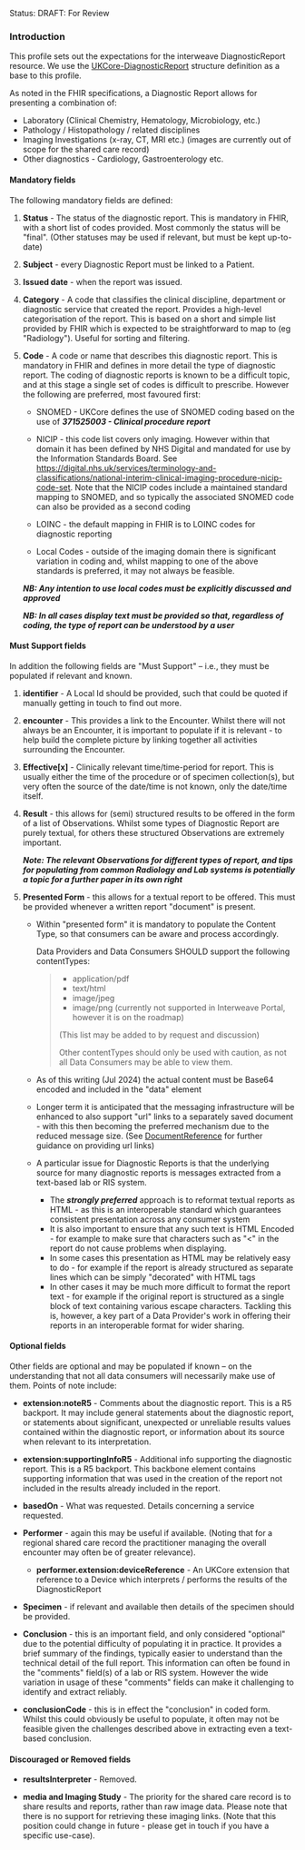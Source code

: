 Status: DRAFT: For Review

### **Introduction**
This profile sets out the expectations for the interweave DiagnosticReport resource. We use the [UKCore-DiagnosticReport](https://simplifier.net/HL7FHIRUKCoreR4/UKCore-DiagnosticReport) structure definition as a base to this profile.

As noted in the FHIR specifications, a Diagnostic Report allows for presenting a combination of:
 - Laboratory (Clinical Chemistry, Hematology, Microbiology, etc.)
 - Pathology / Histopathology / related disciplines
 - Imaging Investigations (x-ray, CT, MRI etc.) (images are currently out of scope for the shared care record)
 - Other diagnostics - Cardiology, Gastroenterology etc.

#### **Mandatory fields**
The following mandatory fields are defined:

1. **Status** - The status of the diagnostic report. This is mandatory in FHIR, with a short list of codes provided. Most commonly the status will be "final". (Other statuses may be used if relevant, but must be kept up-to-date)

2. **Subject** - every Diagnostic Report must be linked to a Patient.

3. **Issued date** - when the report was issued.

4. **Category** - A code that classifies the clinical discipline, department or diagnostic service that created the report. Provides a high-level categorisation of the report. This is based on a short and simple list provided by FHIR which is expected to be straightforward to map to (eg "Radiology"). Useful for sorting and filtering.

5. **Code** - A code or name that describes this diagnostic report. This is mandatory in FHIR and defines in more detail the type of diagnostic report. The coding of diagnostic reports is known to be a difficult topic, and at this stage a single set of codes is difficult to prescribe. However the following are preferred, most favoured first:
 
   - SNOMED - UKCore defines the use of SNOMED coding based on the use of ***371525003 - Clinical procedure report***

   - NICIP - this code list covers only imaging. However within that domain it has been defined by NHS Digital and mandated for use by the Information Standards Board. See <https://digital.nhs.uk/services/terminology-and-classifications/national-interim-clinical-imaging-procedure-nicip-code-set>. Note that the NICIP codes include a maintained standard mapping to SNOMED, and so typically the associated SNOMED code can also be provided as a second coding

    - LOINC - the default mapping in FHIR is to LOINC codes for diagnostic reporting

    - Local Codes - outside of the imaging domain there is significant variation in coding and, whilst mapping to one of the above standards is preferred, it may not always be feasible. 

    ***NB: Any intention to use local codes must be explicitly discussed and approved***

    ***NB: In all cases display text must be provided so that, regardless of coding, the type of report can be understood by a user***

#### **Must Support fields**
In addition the following fields are "Must Support" – i.e., they must be populated if relevant and known. 

1. **identifier** - A Local Id should be provided, such that could be quoted if manually getting in touch to find out more.

2. **encounter** - This provides a link to the Encounter. Whilst there will not always be an Encounter, it is important to populate if it is relevant - to help build the complete picture by linking together all activities surrounding the Encounter.

3. **Effective[x]** - Clinically relevant time/time-period for report. This is usually either the time of the procedure or of specimen collection(s), but very often the source of the date/time is not known, only the date/time itself.

4. **Result** - this allows for (semi) structured results to be offered in the form of a list of Observations. Whilst some types of Diagnostic Report are purely textual, for others these structured Observations are extremely important.

    ***Note: The relevant Observations for different types of report, and tips for populating from common Radiology and Lab systems is potentially a topic for a further paper in its own right***

5. **Presented Form** - this allows for a textual report to be offered. This must be provided whenever a written report "document" is present.

   - Within "presented form" it is mandatory to populate the Content Type, so that consumers can be aware and process accordingly.  

        Data Providers and Data Consumers SHOULD support the following contentTypes:
        >    - application/pdf
        >    - text/html        
        >    - image/jpeg
        >    - image/png (currently not supported in Interweave Portal, however it is on the roadmap)
        >
        >    (This list may be added to by request and discussion)
        >
        >   Other contentTypes should only be used with caution, as not all Data Consumers may be able to view them.

   - As of this writing (Jul 2024) the actual content must be Base64 encoded and included in the "data" element
   - Longer term it is anticipated that the messaging infrastructure will be enhanced to also support "url" links to a separately saved document - with this then becoming the preferred mechanism due to the reduced message size. (See [DocumentReference](StructureDefinition-Interweave-DocumentReference.html) for further guidance on providing url links)
   - A particular issue for Diagnostic Reports is that the underlying source for many diagnostic reports is messages extracted from a text-based lab or RIS system.
     - The ***strongly preferred*** approach is to reformat textual reports as HTML - as this is an interoperable standard which guarantees consistent presentation across any consumer system
     - It is also important to ensure that any such text is HTML Encoded - for example to make sure that characters such as "<" in the report do not cause problems when displaying.   
     - In some cases this presentation as HTML may be relatively easy to do - for example if the report is already structured as separate lines which can be simply "decorated" with HTML tags
     - In other cases it may be much more difficult to format the report text - for example if the original report is structured as a single block of text containing various escape characters. Tackling this is, however, a key part of a Data Provider's work in offering their reports in an interoperable format for wider sharing.

#### **Optional fields**
Other fields are optional and may be populated if known – on the understanding that not all data consumers will necessarily make use of them. Points of note include:

 - **extension:noteR5** - Comments about the diagnostic report. This is a R5 backport. It may include general statements about the diagnostic report, or statements about significant, unexpected or unreliable results values contained within the diagnostic report, or information about its source when relevant to its interpretation.

 - **extension:supportingInfoR5** - Additional info supporting the diagnostic report. This is a R5 backport. This backbone element contains supporting information that was used in the creation of the report not included in the results already included in the report.

 - **basedOn** - What was requested. Details concerning a service requested.

 - **Performer** - again this may be useful if available. (Noting that for a regional shared care record the practitioner managing the overall encounter may often be of greater relevance).

   * **performer.extension:deviceReference** - An UKCore extension that reference to a Device which interprets / performs the results of the DiagnosticReport

- **Specimen** - if relevant and available then details of the specimen should be provided.

 - **Conclusion** - this is an important field, and only considered "optional" due to the potential difficulty of populating it in practice. It provides a brief summary of the findings, typically easier to understand than the technical detail of the full report. This information can often be found in the "comments" field(s) of a lab or RIS system. However the wide variation in usage of these "comments" fields can make it challenging to identify and extract reliably.

 - **conclusionCode** - this is in effect the "conclusion" in coded form. Whilst this could obviously be useful to populate, it often may not be feasible given the challenges described above in extracting even a text-based conclusion.


#### **Discouraged or Removed fields** 

 - **resultsInterpreter** - Removed.

 - **media and Imaging Study** - The priority for the shared care record is to share results and reports, rather than raw image data. Please note that there is no support for retrieving these imaging links. (Note that this position could change in future - please get in touch if you have a specific use-case).
